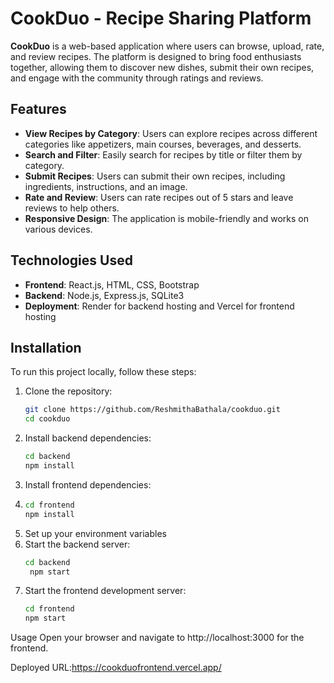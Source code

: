 # CookDuo - Recipe Sharing Platform

**CookDuo** is a web-based application where users can browse, upload, rate, and review recipes. The platform is designed to bring food enthusiasts together, allowing them to discover new dishes, submit their own recipes, and engage with the community through ratings and reviews.

## Features
- **View Recipes by Category**: Users can explore recipes across different categories like appetizers, main courses, beverages, and desserts.
- **Search and Filter**: Easily search for recipes by title or filter them by category.
- **Submit Recipes**: Users can submit their own recipes, including ingredients, instructions, and an image.
- **Rate and Review**: Users can rate recipes out of 5 stars and leave reviews to help others.
- **Responsive Design**: The application is mobile-friendly and works on various devices.

## Technologies Used
- **Frontend**: React.js, HTML, CSS, Bootstrap
- **Backend**: Node.js, Express.js, SQLite3
- **Deployment**: Render for backend hosting and Vercel for frontend hosting

## Installation
To run this project locally, follow these steps:

1. Clone the repository:
   ```bash
   git clone https://github.com/ReshmithaBathala/cookduo.git
   cd cookduo
   ```
2. Install backend dependencies:
   ```bash
   cd backend
   npm install
   ```
3. Install frontend dependencies:
4. ```bash
   cd frontend
   npm install
   ```
5. Set up your environment variables
6. Start the backend server:
   ```bash
   cd backend
    npm start
   ```
7. Start the frontend development server:
   ```bash
   cd frontend
   npm start
   ```
Usage
Open your browser and navigate to http://localhost:3000 for the frontend.

Deployed URL:https://cookduofrontend.vercel.app/



